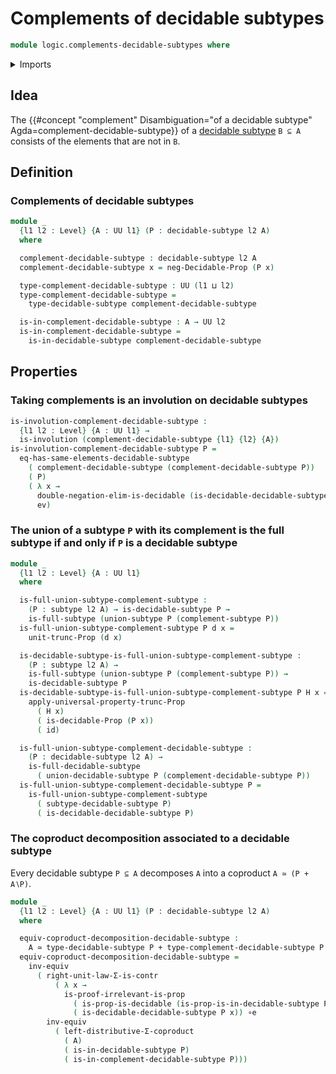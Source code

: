 # Complements of decidable subtypes

```agda
module logic.complements-decidable-subtypes where
```

<details><summary>Imports</summary>

```agda
open import foundation.complements-subtypes
open import foundation.coproduct-types
open import foundation.decidable-propositions
open import foundation.decidable-subtypes
open import foundation.decidable-types
open import foundation.dependent-pair-types
open import foundation.evaluation-functions
open import foundation.full-subtypes
open import foundation.involutions
open import foundation.propositional-truncations
open import foundation.propositions
open import foundation.type-arithmetic-coproduct-types
open import foundation.type-arithmetic-dependent-pair-types
open import foundation.unions-subtypes
open import foundation.universe-levels

open import foundation-core.equivalences
open import foundation-core.function-types
open import foundation-core.subtypes
```

</details>

## Idea

The
{{#concept "complement" Disambiguation="of a decidable subtype" Agda=complement-decidable-subtype}}
of a [decidable subtype](foundation.decidable-subtypes.md) `B ⊆ A` consists of
the elements that are not in `B`.

## Definition

### Complements of decidable subtypes

```agda
module _
  {l1 l2 : Level} {A : UU l1} (P : decidable-subtype l2 A)
  where

  complement-decidable-subtype : decidable-subtype l2 A
  complement-decidable-subtype x = neg-Decidable-Prop (P x)

  type-complement-decidable-subtype : UU (l1 ⊔ l2)
  type-complement-decidable-subtype =
    type-decidable-subtype complement-decidable-subtype

  is-in-complement-decidable-subtype : A → UU l2
  is-in-complement-decidable-subtype =
    is-in-decidable-subtype complement-decidable-subtype
```

## Properties

### Taking complements is an involution on decidable subtypes

```agda
is-involution-complement-decidable-subtype :
  {l1 l2 : Level} {A : UU l1} →
  is-involution (complement-decidable-subtype {l1} {l2} {A})
is-involution-complement-decidable-subtype P =
  eq-has-same-elements-decidable-subtype
    ( complement-decidable-subtype (complement-decidable-subtype P))
    ( P)
    ( λ x →
      double-negation-elim-is-decidable (is-decidable-decidable-subtype P x) ,
      ev)
```

### The union of a subtype `P` with its complement is the full subtype if and only if `P` is a decidable subtype

```agda
module _
  {l1 l2 : Level} {A : UU l1}
  where

  is-full-union-subtype-complement-subtype :
    (P : subtype l2 A) → is-decidable-subtype P →
    is-full-subtype (union-subtype P (complement-subtype P))
  is-full-union-subtype-complement-subtype P d x =
    unit-trunc-Prop (d x)

  is-decidable-subtype-is-full-union-subtype-complement-subtype :
    (P : subtype l2 A) →
    is-full-subtype (union-subtype P (complement-subtype P)) →
    is-decidable-subtype P
  is-decidable-subtype-is-full-union-subtype-complement-subtype P H x =
    apply-universal-property-trunc-Prop
      ( H x)
      ( is-decidable-Prop (P x))
      ( id)

  is-full-union-subtype-complement-decidable-subtype :
    (P : decidable-subtype l2 A) →
    is-full-decidable-subtype
      ( union-decidable-subtype P (complement-decidable-subtype P))
  is-full-union-subtype-complement-decidable-subtype P =
    is-full-union-subtype-complement-subtype
      ( subtype-decidable-subtype P)
      ( is-decidable-decidable-subtype P)
```

### The coproduct decomposition associated to a decidable subtype

Every decidable subtype `P ⊆ A` decomposes `A` into a coproduct `A ≃ (P + A∖P)`.

```agda
module _
  {l1 l2 : Level} {A : UU l1} (P : decidable-subtype l2 A)
  where

  equiv-coproduct-decomposition-decidable-subtype :
    A ≃ type-decidable-subtype P + type-complement-decidable-subtype P
  equiv-coproduct-decomposition-decidable-subtype =
    inv-equiv
      ( right-unit-law-Σ-is-contr
          ( λ x →
            is-proof-irrelevant-is-prop
              ( is-prop-is-decidable (is-prop-is-in-decidable-subtype P x))
              ( is-decidable-decidable-subtype P x)) ∘e
        inv-equiv
          ( left-distributive-Σ-coproduct
            ( A)
            ( is-in-decidable-subtype P)
            ( is-in-complement-decidable-subtype P)))
```
